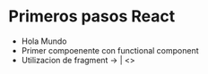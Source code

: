 # Primeros pasos React

* Hola Mundo
* Primer compoenente con functional component
* Utilizacion de fragment -> <Fragment> | <>
